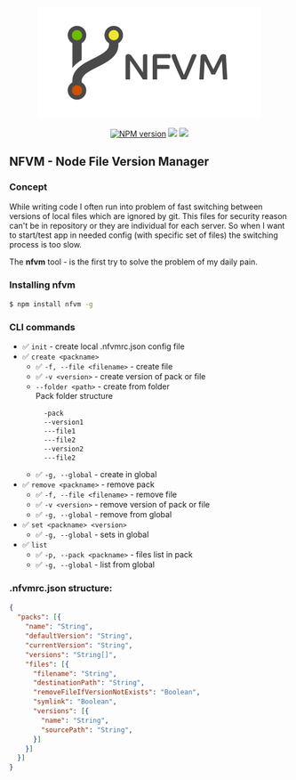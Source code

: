 <p align="center">
  <img src="doc/img/logo.png">
</p>
<p align="center">
  <a href="https://www.npmjs.com/package/nfvm"><img src="https://img.shields.io/npm/v/nfvm.svg?style=flat-square" alt="NPM version"></a>
  <a href="https://www.npmjs.com/package/nfvm"><img src="https://img.shields.io/npm/dt/nfvm.svg?style=flat-square"></a>
  <a href="https://app.codacy.com/app/notmedia/nfvm"><img src="https://img.shields.io/codacy/grade/a81842a26143458abc7764c091c3f697.svg?style=flat-square"/></a>
</p>

## NFVM - Node File Version Manager
### Concept

While writing code I often run into problem of fast switching between versions of local files which are ignored by git. This files for security reason can't be in repository or they are individual for each server.
So when I want to start/test app in needed config (with specific set of files) the switching process is too slow.

The **nfvm** tool - is the first try to solve the problem of my daily pain. 

### Installing nfvm
```bash
$ npm install nfvm -g
```
### CLI commands
  - :white_check_mark: `init` - create local .nfvmrc.json config file
  - :white_check_mark: `create <packname>`
    - :white_check_mark: `-f, --file <filename>` - create file
    - :white_check_mark: `-v <version>` - create version of pack or file
    - `--folder <path>` - create from folder  
        Pack folder structure
        ```
          -pack
          --version1
          ---file1
          ---file2
          --version2
          ---file2
        ```    
    - :white_check_mark: `-g, --global` - create in global
  - :white_check_mark: `remove <packname>` - remove pack
    - :white_check_mark: `-f, --file <filename>` - remove file
    - :white_check_mark: `-v <version>` - remove version of pack or file
    - :white_check_mark: `-g, --global` - remove from global
  - :white_check_mark: `set <packname> <version>`
    - :white_check_mark: `-g, --global` - sets in global
  - :white_check_mark: `list`
    - :white_check_mark: `-p, --pack <packname>` - files list in pack
    - :white_check_mark: `-g, --global` - list from global

### .nfvmrc.json structure:

  ```json
  {
    "packs": [{
      "name": "String",
      "defaultVersion": "String",
      "currentVersion": "String",
      "versions": "String[]",
      "files": [{
        "filename": "String",
        "destinationPath": "String",
        "removeFileIfVersionNotExists": "Boolean",
        "symlink": "Boolean",
        "versions": [{
          "name": "String",
          "sourcePath": "String",
        }]
      }]
    }]
  }
  ```
